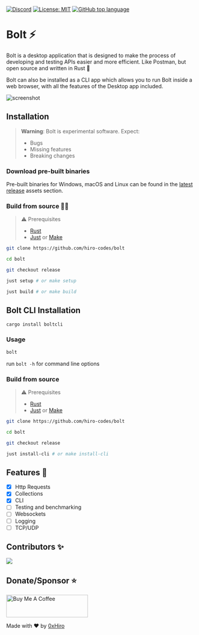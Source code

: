 [![Discord](https://img.shields.io/discord/1018936651612967043)](https://discord.gg/yMEKS2hk)
[![License: MIT](https://img.shields.io/badge/License-MIT-yellow.svg)](https://opensource.org/licenses/MIT)
[![GitHub top language](https://img.shields.io/github/languages/top/hiro-codes/bolt)](https://github.com/hiro-codes/bolt/search?l=rust)

# Bolt ⚡
Bolt is a desktop application that is designed to make the process of developing and testing APIs easier and more efficient. Like Postman, but open source and written in Rust 🦀

Bolt can also be installed as a CLI app which allows you to run Bolt inside a web browser, with all the features of the Desktop app included.


![screenshot](https://github.com/hiro-codes/bolt/blob/master/screenshot.png?raw=true)

## Installation

> **Warning**: Bolt is experimental software. Expect:
> * Bugs
> * Missing features
> * Breaking changes

### Download pre-built binaries

Pre-built binaries for Windows, macOS and Linux can be found in the [latest release](https://github.com/hiro-codes/bolt/releases/latest) assets section.

### Build from source 👩‍💻

> ⚠️ Prerequisites
> 
> * [Rust](https://www.rust-lang.org/tools/install)
> * [Just](https://github.com/casey/just) or [Make](https://www.gnu.org/software/make/#download)


```bash
git clone https://github.com/hiro-codes/bolt
```

```bash
cd bolt
```

```bash
git checkout release
```

```bash
just setup # or make setup
```

```bash
just build # or make build
```


## Bolt CLI Installation

```bash
cargo install boltcli
```


### Usage

```bash
bolt
```

run `bolt -h` for command line options

### Build from source

> ⚠️ Prerequisites
> 
> * [Rust](https://www.rust-lang.org/tools/install)
> * [Just](https://github.com/casey/just) or [Make](https://www.gnu.org/software/make/#download)

```bash
git clone https://github.com/hiro-codes/bolt
```

```bash
cd bolt
```

```bash
git checkout release
```

```bash
just install-cli # or make install-cli
```


## Features 🚧
 * [x] Http Requests
 * [x] Collections
 * [x] CLI
 * [ ] Testing and benchmarking
 * [ ] Websockets
 * [ ] Logging
 * [ ] TCP/UDP

## Contributors ✨

<a href="https://github.com/hiro-codes/bolt/graphs/contributors">
  <img src="https://contrib.rocks/image?repo=hiro-codes/bolt" />
</a>

## Donate/Sponsor ⭐
<a href="https://www.buymeacoffee.com/0xhiro" target="_blank"><img src="https://cdn.buymeacoffee.com/buttons/v2/default-white.png" alt="Buy Me A Coffee" style="height: 60px !important;width: 217px !important;" ></a>

Made with ❤️  by [0xHiro](https://twitter.com/hiro_codes) 
